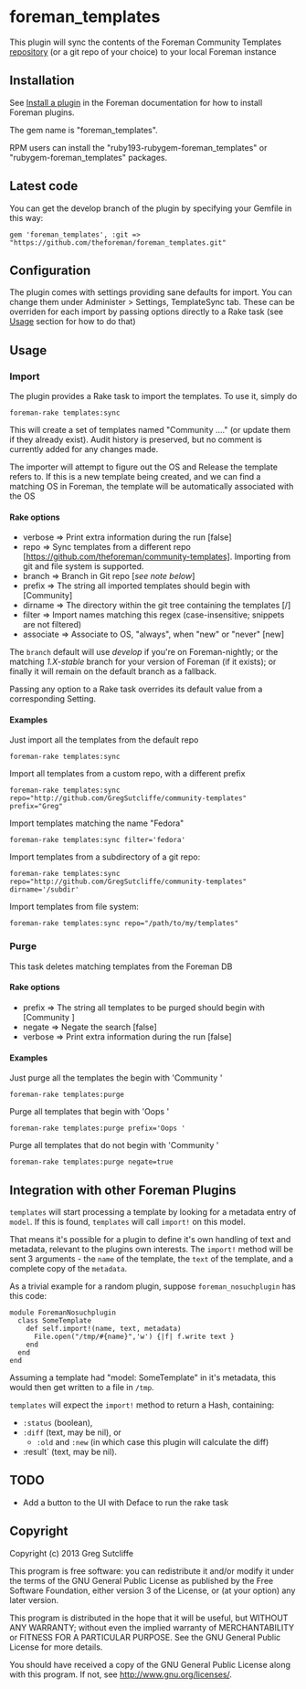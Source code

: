 # foreman\_templates

This plugin will sync the contents of the Foreman Community Templates
[repository](https://github.com/theforeman/community-templates/) (or a git repo
of your choice) to your local Foreman instance

## Installation

See [Install a plugin](http://theforeman.org/manuals/latest/index.html#6.1InstallaPlugin) in the 
Foreman documentation for how to install Foreman plugins.

The gem name is "foreman_templates".

RPM users can install the "ruby193-rubygem-foreman_templates" or "rubygem-foreman_templates" packages.

## Latest code

You can get the develop branch of the plugin by specifying your Gemfile in this way:

    gem 'foreman_templates', :git => "https://github.com/theforeman/foreman_templates.git"

## Configuration

The plugin comes with settings providing sane defaults for import. You can change them under Administer > Settings, TemplateSync tab.
These can be overriden for each import by passing options directly to a Rake task (see [Usage](https://github.com/theforeman/foreman_templates#usage) section for how to do that)

## Usage

### Import

The plugin provides a Rake task to import the templates. To use it, simply do

    foreman-rake templates:sync

This will create a set of templates named "Community ...." (or update them if they
already exist). Audit history is preserved, but no comment is currently added for
any changes made.

The importer will attempt to figure out the OS and Release the template refers to. If
this is a new template being created, and we can find a matching OS in Foreman, the
template will be automatically associated with the OS

#### Rake options

* verbose   => Print extra information during the run [false]
* repo      => Sync templates from a different repo [https://github.com/theforeman/community-templates]. Importing from git and file system is supported.
* branch    => Branch in Git repo [_see note below_]
* prefix    => The string all imported templates should begin with [Community]
* dirname   => The directory within the git tree containing the templates [/]
* filter    => Import names matching this regex (case-insensitive; snippets are not filtered)
* associate => Associate to OS, "always", when "new" or "never"  [new]

The `branch` default will use *develop* if you're on Foreman-nightly; or the
matching *1.X-stable* branch for your version of Foreman (if it exists); or
finally it will remain on the default branch as a fallback.

Passing any option to a Rake task overrides its default value from a corresponding Setting.

#### Examples

Just import all the templates from the default repo

    foreman-rake templates:sync

Import all templates from a custom repo, with a different prefix

    foreman-rake templates:sync repo="http://github.com/GregSutcliffe/community-templates" prefix="Greg"

Import templates matching the name "Fedora"

    foreman-rake templates:sync filter='fedora'

Import templates from a subdirectory of a git repo:

    foreman-rake templates:sync repo="http://github.com/GregSutcliffe/community-templates" dirname='/subdir'

Import templates from file system:

    foreman-rake templates:sync repo="/path/to/my/templates"

### Purge

This task deletes matching templates from the Foreman DB

#### Rake options

* prefix    => The string all templates to be purged should begin with [Community ]
* negate    => Negate the search [false]
* verbose   => Print extra information during the run [false]

#### Examples

Just purge all the templates the begin with 'Community '

    foreman-rake templates:purge

Purge all templates that begin with 'Oops '

    foreman-rake templates:purge prefix='Oops '

Purge all templates that do not begin with 'Community '

    foreman-rake templates:purge negate=true

## Integration with other Foreman Plugins

`templates` will start processing a template by looking for a metadata entry of
`model`. If this is found, `templates` will call `import!` on this model.

That means it's possible for a plugin to define it's own handling of text and
metadata, relevant to the plugins own interests. The `import!` method will be
sent 3 arguments - the `name` of the template, the `text` of the template, and
a complete copy of the `metadata`.

As a trivial example for a random plugin, suppose `foreman_nosuchplugin` has
this code:

```
module ForemanNosuchplugin
  class SomeTemplate
    def self.import!(name, text, metadata)
      File.open("/tmp/#{name}",'w') {|f| f.write text }
    end
  end
end
```

Assuming a template had "model: SomeTemplate" in it's metadata, this would then
get written to a file in `/tmp`.

`templates` will expect the `import!` method to return a Hash, containing:

* `:status` (boolean),
* `:diff` (text, may be nil), or
  * `:old` and `:new` (in which case this plugin will calculate the diff)
* :result` (text, may be nil).

## TODO

* Add a button to the UI with Deface to run the rake task

## Copyright

Copyright (c) 2013 Greg Sutcliffe

This program is free software: you can redistribute it and/or modify
it under the terms of the GNU General Public License as published by
the Free Software Foundation, either version 3 of the License, or
(at your option) any later version.

This program is distributed in the hope that it will be useful,
but WITHOUT ANY WARRANTY; without even the implied warranty of
MERCHANTABILITY or FITNESS FOR A PARTICULAR PURPOSE.  See the
GNU General Public License for more details.

You should have received a copy of the GNU General Public License
along with this program.  If not, see <http://www.gnu.org/licenses/>.
